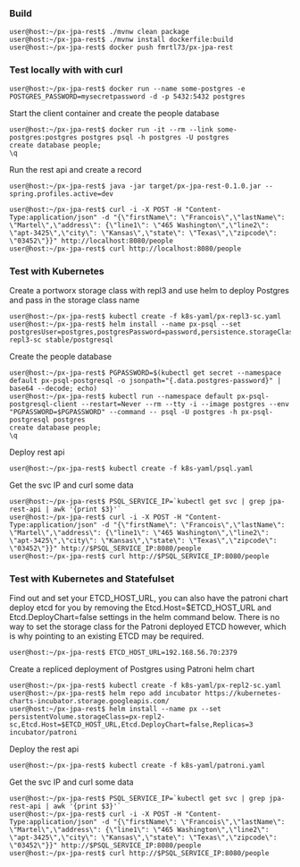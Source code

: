 ### Build
```console
user@host:~/px-jpa-rest$ ./mvnw clean package
user@host:~/px-jpa-rest$ ./mvnw install dockerfile:build
user@host:~/px-jpa-rest$ docker push fmrtl73/px-jpa-rest
```

### Test locally with with curl

```console
user@host:~/px-jpa-rest$ docker run --name some-postgres -e POSTGRES_PASSWORD=mysecretpassword -d -p 5432:5432 postgres
```

Start the client container and create the people database
```console
user@host:~/px-jpa-rest$ docker run -it --rm --link some-postgres:postgres postgres psql -h postgres -U postgres
create database people;
\q
```

Run the rest api and create a record

```console
user@host:~/px-jpa-rest$ java -jar target/px-jpa-rest-0.1.0.jar --spring.profiles.active=dev
```

```console
user@host:~/px-jpa-rest$ curl -i -X POST -H "Content-Type:application/json" -d "{\"firstName\": \"Francois\",\"lastName\": \"Martel\",\"address\": {\"line1\": \"465 Washington\",\"line2\": \"apt-3425\",\"city\": \"Kansas\",\"state\": \"Texas\",\"zipcode\": \"03452\"}}" http://localhost:8080/people
user@host:~/px-jpa-rest$ curl http://localhost:8080/people
```

### Test with Kubernetes

Create a portworx storage class with repl3 and use helm to deploy Postgres and pass in the storage class name

```console
user@host:~/px-jpa-rest$ kubectl create -f k8s-yaml/px-repl3-sc.yaml
user@host:~/px-jpa-rest$ helm install --name px-psql --set postgresUser=postgres,postgresPassword=password,persistence.storageClass=px-repl3-sc stable/postgresql
```

Create the people database
```console
user@host:~/px-jpa-rest$ PGPASSWORD=$(kubectl get secret --namespace default px-psql-postgresql -o jsonpath="{.data.postgres-password}" | base64 --decode; echo)
user@host:~/px-jpa-rest$ kubectl run --namespace default px-psql-postgresql-client --restart=Never --rm --tty -i --image postgres --env "PGPASSWORD=$PGPASSWORD" --command -- psql -U postgres -h px-psql-postgresql postgres
create database people;
\q
```
Deploy rest api

```console
user@host:~/px-jpa-rest$ kubectl create -f k8s-yaml/psql.yaml
```

Get the svc IP and curl some data

```console
user@host:~/px-jpa-rest$ PSQL_SERVICE_IP=`kubectl get svc | grep jpa-rest-api | awk '{print $3}'`
user@host:~/px-jpa-rest$ curl -i -X POST -H "Content-Type:application/json" -d "{\"firstName\": \"Francois\",\"lastName\": \"Martel\",\"address\": {\"line1\": \"465 Washington\",\"line2\": \"apt-3425\",\"city\": \"Kansas\",\"state\": \"Texas\",\"zipcode\": \"03452\"}}" http://$PSQL_SERVICE_IP:8080/people
user@host:~/px-jpa-rest$ curl http://$PSQL_SERVICE_IP:8080/people
```

### Test with Kubernetes and Statefulset

Find out and set your ETCD_HOST_URL, you can also have the patroni chart deploy etcd for you by removing the Etcd.Host=$ETCD_HOST_URL and Etcd.DeployChart=false settings in the helm command below. There is no way to set the storage class for the Patroni deployed ETCD however, which is why pointing to an existing ETCD may be required.

```console
user@host:~/px-jpa-rest$ ETCD_HOST_URL=192.168.56.70:2379
```
Create a repliced deployment of Postgres using Patroni helm chart
```console
user@host:~/px-jpa-rest$ kubectl create -f k8s-yaml/px-repl2-sc.yaml
user@host:~/px-jpa-rest$ helm repo add incubator https://kubernetes-charts-incubator.storage.googleapis.com/
user@host:~/px-jpa-rest$ helm install --name px --set persistentVolume.storageClass=px-repl2-sc,Etcd.Host=$ETCD_HOST_URL,Etcd.DeployChart=false,Replicas=3 incubator/patroni
```
Deploy the rest api
```console
user@host:~/px-jpa-rest$ kubectl create -f k8s-yaml/patroni.yaml
```

Get the svc IP and curl some data

```console
user@host:~/px-jpa-rest$ PSQL_SERVICE_IP=`kubectl get svc | grep jpa-rest-api | awk '{print $3}'`
user@host:~/px-jpa-rest$ curl -i -X POST -H "Content-Type:application/json" -d "{\"firstName\": \"Francois\",\"lastName\": \"Martel\",\"address\": {\"line1\": \"465 Washington\",\"line2\": \"apt-3425\",\"city\": \"Kansas\",\"state\": \"Texas\",\"zipcode\": \"03452\"}}" http://$PSQL_SERVICE_IP:8080/people
user@host:~/px-jpa-rest$ curl http://$PSQL_SERVICE_IP:8080/people
```
